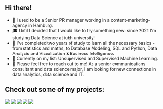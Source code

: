 ## Hi there!

- :briefcase: I used to be a Senior PR manager working in a content-marketing-agency in Hamburg. 
- :mortar_board: Until I decided that I would like to try something new: since 2021 I'm studying Data Science at iubh university! 
- :rocket: I've completed two years of study to learn all the necessary basics - from statistics and maths, to Database Modeling, SQL and Python, Data Analysis and Visualization & Business Intelligence.
- :tada: Currently on my list: Unsupervised and Supervised Machine Learning.  
- 💬 Please feel free to reach out to me! As a senior communications consultant and data science major, I am looking for new connections in data analytics, data science and IT.

## Check out some of my projects: 

<a href="https://github.com/kathrin-92/Analysing_Netflix_Data">
  <img align="left" src="https://github-readme-stats.vercel.app/api/pin/?username=kathrin-92&repo=Analysing_Netflix_Data" />
</a>

<a href="https://github.com/kathrin-92/Project_Habit_Tracker">
  <img align="left" src="https://github-readme-stats.vercel.app/api/pin/?username=kathrin-92&repo=Project_Habit_Tracker" />
</a>

<a href="https://github.com/Kathrin-92/Geospacial_InteractiveDashboard">
  <img align="left" src="https://github-readme-stats.vercel.app/api/pin/?username=kathrin-92&repo=Geospacial_InteractiveDashboard" />
</a>

<a href="https://github.com/Kathrin-92/Web-Scraping_Weather-Insights">
  <img align="left" src="https://github-readme-stats.vercel.app/api/pin/?username=kathrin-92&repo=Web-Scraping_Weather-Insights" />
</a>

<a href="https://github.com/Kathrin-92/Exploring-Supervised-Learning">
  <img align="left" src="https://github-readme-stats.vercel.app/api/pin/?username=kathrin-92&repo=Exploring-Supervised-Learning" />
</a>
